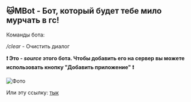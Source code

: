 ## 🐱MBot - Бот, который будет тебе мило мурчать в гс!

Команды бота:

_/clear_ - Очистить диалог


**❗ Это - _source_ этого бота. Чтобы добавить его на сервер вы можете использовать кнопку "Добавить приложение" ❗**

![Фото](https://github.com/user-attachments/assets/17997edb-0ec3-4aaf-80cd-0d25b1c334fd)


Или эту ссылку: <a href="https://discord.com/oauth2/authorize?client_id=1283325743337574452&permissions=8&integration_type=0&scope=bot+applications.commands" target="_blank">тык</a>
